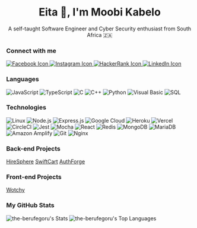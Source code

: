 <div align="center">
    <h1 align="center">Eita 👋, I'm Moobi Kabelo</h1>
    <p>A self-taught Software Engineer and Cyber Security enthusiast from South Africa 🇿🇦 
</p>
</div>

### Connect with me

<!-- Facebook -->
<a href="https://www.facebook.com/your-page-url">
  <img src="https://img.shields.io/badge/-Facebook-1877F2?logo=facebook&logoColor=white" alt="Facebook Icon">
</a>
<!-- Instagram -->
<a href="https://www.instagram.com/the.berufegoru">
  <img src="https://img.shields.io/badge/-Instagram-E4405F?logo=instagram&logoColor=white" alt="Instagram Icon">
</a>
<!-- HackerRank -->
<a href="https://www.hackerrank.com/your-profile-url">
  <img src="https://img.shields.io/badge/-HackerRank-2EC866?logo=hackerrank&logoColor=white" alt="HackerRank Icon">
</a>
<!-- LinkedIn -->
<a href="https://www.linkedin.com/in/kabelo-moobi-9192ba229">
  <img src="https://img.shields.io/badge/-LinkedIn-0A66C2?logo=linkedin&logoColor=white" alt="LinkedIn Icon">
</a>

### Languages

![JavaScript](https://img.shields.io/badge/-JavaScript-000?&logo=javascript&logoColor=F7DF1E)
![TypeScript](https://img.shields.io/badge/-TypeScript-000?&logo=typescript&logoColor=3178C6)
![C](https://img.shields.io/badge/-C-000?&logo=c&logoColor=A8B9CC)
![C++](https://img.shields.io/badge/-C++-000?&logo=c%2b%2b&logoColor=00599C)
![Python](https://img.shields.io/badge/-Python-000?&logo=python&logoColor=3776AB)
![Visual Basic](https://img.shields.io/badge/-Visual%20Basic-000?&logo=visual%20studio&logoColor=5C2D91)
![SQL](https://img.shields.io/badge/-SQL-000?&logo=MySQL)

### Technologies

![Linux](https://img.shields.io/badge/-Linux-000?&logo=Linux)
![Node.js](https://img.shields.io/badge/-Node.js-000?&logo=node.js)
![Express.js](https://img.shields.io/badge/-Express.js-000?&logo=express)
![Google Cloud](https://img.shields.io/badge/-Google%20Cloud-000?&logo=google%20cloud)
![Heroku](https://img.shields.io/badge/-Heroku-000?&logo=heroku)
![Vercel](https://img.shields.io/badge/-Vercel-000?&logo=vercel)
![CircleCI](https://img.shields.io/badge/-CircleCI-000?&logo=circleci)
![Jest](https://img.shields.io/badge/-Jest-000?&logo=jest)
![Mocha](https://img.shields.io/badge/-Mocha-000?&logo=mocha)
![React](https://img.shields.io/badge/-React-000?&logo=React)
![Redis](https://img.shields.io/badge/-Redis-000?&logo=Redis)
![MongoDB](https://img.shields.io/badge/-MongoDB-000?&logo=mongodb)
![MariaDB](https://img.shields.io/badge/-MariaDB-000?&logo=mariadb)
![Amazon Amplify](https://img.shields.io/badge/-Amazon%20Amplify-000?&logo=aws-amplify)
![Git](https://img.shields.io/badge/-Git-000?&logo=git)
![Nginx](https://img.shields.io/badge/-Nginx-000?&logo=nginx)

### Back-end Projects

[HireSphere](https://github.com/the-berufegoru/hire-sphere)
[SwiftCart](https://github.com/the-berufegoru/swift-cart)
[AuthForge](https://github.com/the-berufegoru/auth-forge)

### Front-end Projects

[Wotchy](https://github.com/the-berufegoru/wotchy)

### My GitHub Stats

![the-berufegoru's Stats](https://github-readme-stats.vercel.app/api?username=the-berufegoru&theme=vue-dark&show_icons=true&hide_border=false&count_private=true)
![the-berufegoru's Top Languages](https://github-readme-stats.vercel.app/api/top-langs/?username=the-berufegoru&theme=vue-dark&show_icons=true&hide_border=true&layout=compact)
